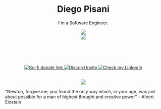 <h1 align="center"> Diego Pisani </h1>

<p align='center'>
    I'm a Software Engineer.
</p>

<div align='center'>
    <img src='https://media.giphy.com/media/ZVik7pBtu9dNS/giphy.gif'>
</div>

<div align='center'>
    <img src="https://github-readme-stats.vercel.app/api?username=luidiblu&show_icons=true&hide_border=true&theme=merko" />
</div>

<br />
<br />
<br />
<br />

<p align="center">
    <a href="https://ko-fi.com/diegopisani">
        <img src="https://img.shields.io/badge/Support%20Me-Ko--fi-orange.svg?style=flat&colorA=35383d" alt="Ko-fi donate link"/>
    </a>
    <a href="https://discord.gg/2nCevAU" >
        <img src="https://img.shields.io/discord/304088484228890644?color=blue&label=discord" alt="Discord Invite"/>
    </a>
    <a href="https://www.linkedin.com/in/diegopisani/" >
        <img src="https://img.shields.io/badge/My-LinkedIn-blue.svg?style=flat&colorA=35383d" alt="Check my LinkedIn"/>
    </a>
</p>

<br />

<div align='center'>
    <img src='https://wikimedia.org/api/rest_v1/media/math/render/svg/021a494922172bfe1c9fa4e80d25ac90228d72cf'>
</div>

"Newton, forgive me; you found the only way which, in your age, was just about possible for a man of highest thought and creative power" - Albert Einstein
